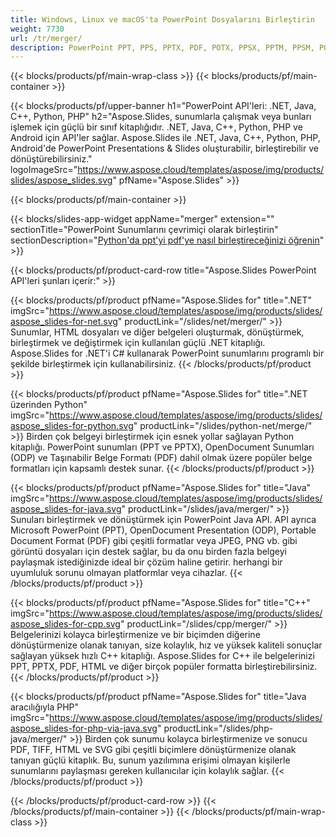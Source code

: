 ```yaml
---
title: Windows, Linux ve macOS'ta PowerPoint Dosyalarını Birleştirin
weight: 7730
url: /tr/merger/
description: PowerPoint PPT, PPS, PPTX, PDF, POTX, PPSX, PPTM, PPSM, POTM, ODP ve OTP'yi Birleştirmek için Ücretsiz Uygulama ve API'ler
---
```


{{< blocks/products/pf/main-wrap-class >}}
{{< blocks/products/pf/main-container >}}

{{< blocks/products/pf/upper-banner h1="PowerPoint API'leri: .NET, Java, C++, Python, PHP" h2="Aspose.Slides, sunumlarla çalışmak veya bunları işlemek için güçlü bir sınıf kitaplığıdır. .NET, Java, C++, Python, PHP ve Android için API'ler sağlar. Aspose.Slides ile .NET, Java, C++, Python, PHP, Android'de PowerPoint Presentations & Slides oluşturabilir, birleştirebilir ve dönüştürebilirsiniz." logoImageSrc="https://www.aspose.cloud/templates/aspose/img/products/slides/aspose_slides.svg" pfName="Aspose.Slides" >}}


{{< blocks/products/pf/main-container >}}

{{< blocks/slides-app-widget 
    appName="merger"
    extension=""
    sectionTitle="PowerPoint Sunumlarını çevrimiçi olarak birleştirin" 
    sectionDescription="[Python'da ppt'yi pdf'ye nasıl birleştireceğinizi öğrenin](https://products.aspose.com/slides/tr/python-net/merge/ppt-to-pdf/)" >}}

{{< blocks/products/pf/product-card-row title="Aspose.Slides PowerPoint API'leri şunları içerir:" >}}

{{< blocks/products/pf/product pfName="Aspose.Slides for" title=".NET" imgSrc="https://www.aspose.cloud/templates/aspose/img/products/slides/aspose_slides-for-net.svg" productLink="/slides/net/merger/" >}}
Sunumlar, HTML dosyaları ve diğer belgeleri oluşturmak, dönüştürmek, birleştirmek ve değiştirmek için kullanılan güçlü .NET kitaplığı. Aspose.Slides for .NET'i C# kullanarak PowerPoint sunumlarını programlı bir şekilde birleştirmek için kullanabilirsiniz.
{{< /blocks/products/pf/product >}}

{{< blocks/products/pf/product pfName="Aspose.Slides for" title=".NET üzerinden Python" imgSrc="https://www.aspose.cloud/templates/aspose/img/products/slides/aspose_slides-for-python.svg" productLink="/slides/python-net/merge/" >}}
Birden çok belgeyi birleştirmek için esnek yollar sağlayan Python kitaplığı. PowerPoint sunumları (PPT ve PPTX), OpenDocument Sunumları (ODP) ve Taşınabilir Belge Formatı (PDF) dahil olmak üzere popüler belge formatları için kapsamlı destek sunar.
{{< /blocks/products/pf/product >}}

{{< blocks/products/pf/product pfName="Aspose.Slides for" title="Java" imgSrc="https://www.aspose.cloud/templates/aspose/img/products/slides/aspose_slides-for-java.svg" productLink="/slides/java/merger/" >}}
Sunuları birleştirmek ve dönüştürmek için PowerPoint Java API. API ayrıca Microsoft PowerPoint (PPT), OpenDocument Presentation (ODP), Portable Document Format (PDF) gibi çeşitli formatlar veya JPEG, PNG vb. gibi görüntü dosyaları için destek sağlar, bu da onu birden fazla belgeyi paylaşmak istediğinizde ideal bir çözüm haline getirir. herhangi bir uyumluluk sorunu olmayan platformlar veya cihazlar.
{{< /blocks/products/pf/product >}}

{{< blocks/products/pf/product pfName="Aspose.Slides for" title="C++" imgSrc="https://www.aspose.cloud/templates/aspose/img/products/slides/aspose_slides-for-cpp.svg" productLink="/slides/cpp/merger/" >}}
Belgelerinizi kolayca birleştirmenize ve bir biçimden diğerine dönüştürmenize olanak tanıyan, size kolaylık, hız ve yüksek kaliteli sonuçlar sağlayan yüksek hızlı C++ kitaplığı. Aspose.Slides for C++ ile belgelerinizi PPT, PPTX, PDF, HTML ve diğer birçok popüler formatta birleştirebilirsiniz.
{{< /blocks/products/pf/product >}}

{{< blocks/products/pf/product pfName="Aspose.Slides for" title="Java aracılığıyla PHP" imgSrc="https://www.aspose.cloud/templates/aspose/img/products/slides/aspose_slides-for-php-via-java.svg" productLink="/slides/php-java/merger/" >}}
Birden çok sunumu kolayca birleştirmenize ve sonucu PDF, TIFF, HTML ve SVG gibi çeşitli biçimlere dönüştürmenize olanak tanıyan güçlü kitaplık. Bu, sunum yazılımına erişimi olmayan kişilerle sunumlarını paylaşması gereken kullanıcılar için kolaylık sağlar.
{{< /blocks/products/pf/product >}}

{{< /blocks/products/pf/product-card-row >}}
{{< /blocks/products/pf/main-container >}}
{{< /blocks/products/pf/main-wrap-class >}}

